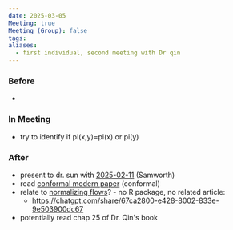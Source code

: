 ```yaml
---
date: 2025-03-05
Meeting: true
Meeting (Group): false
tags: 
aliases:
  - first individual, second meeting with Dr qin
---
```


### Before
- 

### In Meeting
- try to identify if pi(x,y)=pi(x) or pi(y)

### After
- present to dr. sun with [2025-02-11](2025-02-11.md) (Samworth)
- read [conformal modern paper](https://arxiv.org/abs/2502.16513) (conformal)
- relate to [normalizing flows](https://gmuedu-my.sharepoint.com/:p:/r/personal/jsun21_gmu_edu/_layouts/15/Doc.aspx?sourcedoc=%7B4311C94E-EF1D-4403-8BA4-DFE07D1A8F3D%7D&file=UDLChap16.pptx&action=edit&mobileredirect=true)? - no R package, no related article:
	- https://chatgpt.com/share/67ca2800-e428-8002-833e-9e503900dc67
- potentially read chap 25 of Dr. Qin's book